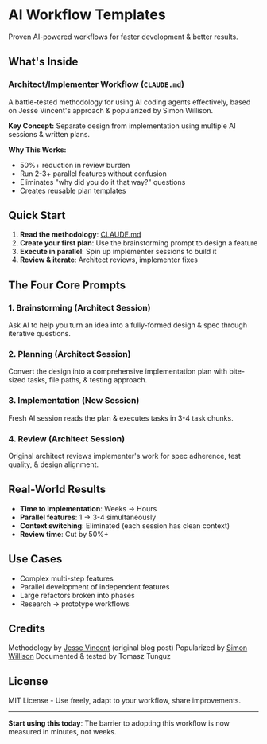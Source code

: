 # AI Workflow Templates

Proven AI-powered workflows for faster development & better results.

## What's Inside

### Architect/Implementer Workflow (`CLAUDE.md`)

A battle-tested methodology for using AI coding agents effectively, based on Jesse Vincent's approach & popularized by Simon Willison.

**Key Concept:** Separate design from implementation using multiple AI sessions & written plans.

**Why This Works:**
- 50%+ reduction in review burden
- Run 2-3+ parallel features without confusion
- Eliminates "why did you do it that way?" questions
- Creates reusable plan templates

## Quick Start

1. **Read the methodology**: [CLAUDE.md](./CLAUDE.md)
2. **Create your first plan**: Use the brainstorming prompt to design a feature
3. **Execute in parallel**: Spin up implementer sessions to build it
4. **Review & iterate**: Architect reviews, implementer fixes

## The Four Core Prompts

### 1. Brainstorming (Architect Session)
Ask AI to help you turn an idea into a fully-formed design & spec through iterative questions.

### 2. Planning (Architect Session)
Convert the design into a comprehensive implementation plan with bite-sized tasks, file paths, & testing approach.

### 3. Implementation (New Session)
Fresh AI session reads the plan & executes tasks in 3-4 task chunks.

### 4. Review (Architect Session)
Original architect reviews implementer's work for spec adherence, test quality, & design alignment.

## Real-World Results

- **Time to implementation**: Weeks → Hours
- **Parallel features**: 1 → 3-4 simultaneously
- **Context switching**: Eliminated (each session has clean context)
- **Review time**: Cut by 50%+

## Use Cases

- Complex multi-step features
- Parallel development of independent features
- Large refactors broken into phases
- Research → prototype workflows

## Credits


Methodology by [Jesse Vincent](https://blog.fsck.com/2025/10/05/how-im-using-coding-agents-in-september-2025/) (original blog post)
Popularized by [Simon Willison](https://simonwillison.net/2025/Oct/5/parallel-coding-agents/)
Documented & tested by Tomasz Tunguz

## License

MIT License - Use freely, adapt to your workflow, share improvements.

---

**Start using this today**: The barrier to adopting this workflow is now measured in minutes, not weeks.
